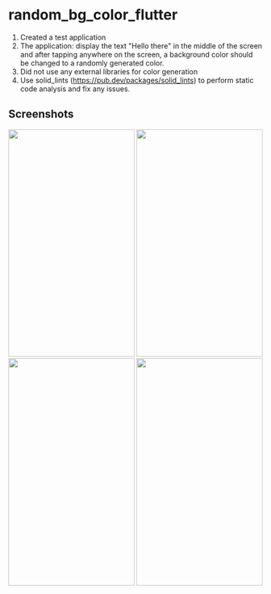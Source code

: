 # random_bg_color_flutter

1. Created a test application
2. The application: display the text "Hello there" in the middle of the screen and after tapping anywhere on the screen, a background color should be changed to a randomly generated color.
3. Did not use any external libraries for color generation
4. Use solid_lints (https://pub.dev/packages/solid_lints) to perform static code analysis and fix any issues.

## Screenshots
<p align="center">
  <a style="text-decoration:none" area-label="home page map">
   <img src="https://github.com/filelucker/random_bg_color_flutter/assets/25184971/2a72e081-e908-49c6-8af4-aa87ca92e2b9" width="250" height="450" />
  </a>
 <a style="text-decoration:none" area-label="next click">
    <img src="https://github.com/filelucker/random_bg_color_flutter/assets/25184971/8a226dee-5620-4191-bc0f-2c4439ce63e3" width="250" height="450" />
  </a>
  <a style="text-decoration:none" area-label="next click">
    <img src="https://github.com/filelucker/random_bg_color_flutter/assets/25184971/6826d873-d7b8-4a25-8243-45ae7ca7c966" width="250" height="450" />
  </a>
    <a style="text-decoration:none" area-label="next click">
    <img src="https://github.com/filelucker/random_bg_color_flutter/assets/25184971/0bcf674f-7c1e-4038-adf6-e1f390165333" width="250" height="450" />
  </a>
</p>


